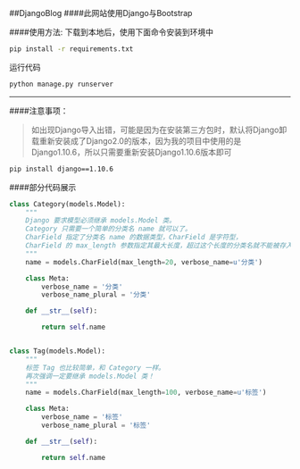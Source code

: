 ##DjangoBlog
####此网站使用Django与Bootstrap

####使用方法:
下载到本地后，使用下面命令安装到环境中
```bash
pip install -r requirements.txt
```
运行代码
```bash
python manage.py runserver
```
-------------------
####注意事项：
>如出现Django导入出错，可能是因为在安装第三方包时，默认将Django卸载重新安装成了Django2.0的版本，因为我的项目中使用的是Django1.10.6，所以只需要重新安装Django1.10.6版本即可
```bash
pip install django==1.10.6
```
####部分代码展示
```python
class Category(models.Model):
    """
    Django 要求模型必须继承 models.Model 类。
    Category 只需要一个简单的分类名 name 就可以了。
    CharField 指定了分类名 name 的数据类型，CharField 是字符型，
    CharField 的 max_length 参数指定其最大长度，超过这个长度的分类名就不能被存入数据库。
    """
    name = models.CharField(max_length=20, verbose_name=u'分类')

    class Meta:
        verbose_name = '分类'
        verbose_name_plural = '分类'

    def __str__(self):

        return self.name
```
```python

class Tag(models.Model):
    """
    标签 Tag 也比较简单，和 Category 一样。
    再次强调一定要继承 models.Model 类！
    """
    name = models.CharField(max_length=100, verbose_name=u'标签')

    class Meta:
        verbose_name = '标签'
        verbose_name_plural = '标签'

    def __str__(self):

        return self.name
```
